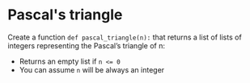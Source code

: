 # Pascal's triangle

Create a function `def pascal_triangle(n):` that returns a list of lists of integers representing the Pascal’s triangle of n:

* Returns an empty list if `n <= 0`
* You can assume `n` will be always an integer